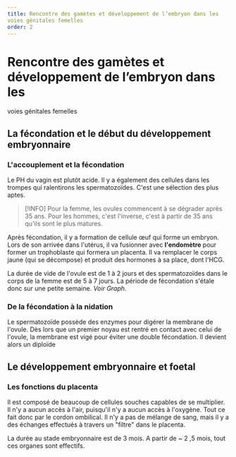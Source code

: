 ```yaml
---
title: Rencontre des gamètes et développement de l’embryon dans les
voies génitales femelles
order: 2
---
```


# Rencontre des gamètes et développement de l’embryon dans les
voies génitales femelles
## La fécondation et le début du développement embryonnaire
### L'accouplement et la fécondation
Le PH du vagin est plutôt acide. Il y a également des cellules dans les trompes qui ralentirons les spermatozoïdes. C'est une sélection des plus aptes. 

> [!INFO]
> Pour la femme, les ovules commencent à se dégrader après 35 ans. Pour les hommes, c'est l'inverse, c'est à partir de 35 ans qu'ils sont le plus matures.

Après fécondation, il y a formation de cellule œuf qui forme un embryon. Lors de son arrivée dans l'utérus, il va fusionner avec **l'endomètre** pour former un trophoblaste qui formera un placenta. Il va remplacer le corps jaune (qui se décompose) et produit des hormones à sa place, dont l'HCG.

La durée de vide de l'ovule est de 1 à 2 jours et des spermatozoïdes dans le corps de la femme est de 5 à 7 jours. La période de fécondation s'étale donc sur une petite semaine. *Voir Graph.*

### De la fécondation à la nidation

Le spermatozoïde possède des enzymes pour digérer la membrane de l'ovule. Dès lors que un premier noyau est rentré en contact avec celui de l'ovule, la membrane est vigé pour éviter une double fécondation. Il devient alors un diploïde

## Le développement embryonnaire et foetal 
### Les fonctions du placenta
Il est composé de beaucoup de cellules souches capables de se multiplier. Il n'y a aucun accès à l'air, puisqu'il n'y a aucun accès à l'oxygène. Tout ce fait donc par le cordon ombilical. Il n'y a pas de mélange de sang, mais il y a des échanges effectués à travers un "filtre" dans le placenta. 

La durée au stade embryonnaire est de 3 mois. A partir de ~ 2 ,5 mois, tout ces organes sont effectifs.